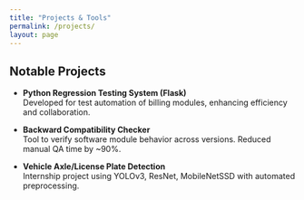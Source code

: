 ```yaml
---
title: "Projects & Tools"
permalink: /projects/
layout: page
---
```


## Notable Projects

- **Python Regression Testing System (Flask)**  
  Developed for test automation of billing modules, enhancing efficiency and collaboration.

- **Backward Compatibility Checker**  
  Tool to verify software module behavior across versions. Reduced manual QA time by ~90%.

- **Vehicle Axle/License Plate Detection**  
  Internship project using YOLOv3, ResNet, MobileNetSSD with automated preprocessing.
